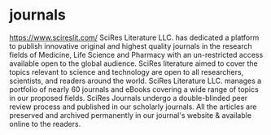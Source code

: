# journals
https://www.scireslit.com/
SciRes Literature LLC. has dedicated a platform to publish innovative original and highest quality journals in the research fields of Medicine, Life Science and Pharmacy with an un-restricted access available open to the global audience. SciRes literature aimed to cover the topics relevant to science and technology are open to all researchers, scientists, and readers around the world. SciRes Literature LLC. manages a portfolio of nearly 60 journals and eBooks covering a wide range of topics in our proposed fields. SciRes Journals undergo a double-blinded peer review process and published in our scholarly journals. All the articles are preserved and archived permanently in our journal's website & available online to the readers.
